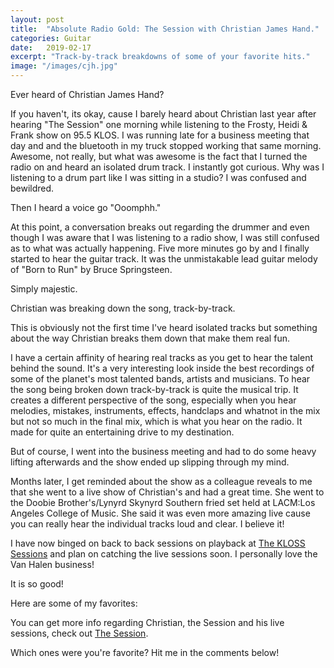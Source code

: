 ```yaml
---
layout: post
title:  "Absolute Radio Gold: The Session with Christian James Hand."
categories: Guitar
date:   2019-02-17
excerpt: "Track-by-track breakdowns of some of your favorite hits."
image: "/images/cjh.jpg"
---
```


Ever heard of Christian James Hand?

If you haven't, its okay, cause I barely heard about Christian last year after hearing "The Session" one morning while listening 
to the Frosty, Heidi & Frank show on 95.5 KLOS. I was running late for a business meeting that day and and the bluetooth in my 
truck stopped working that same morning. Awesome, not really, but what was awesome is the fact that I turned the radio on and 
heard an isolated drum track. I instantly got curious. Why was I listening to a drum part like I was sitting in a studio? I was
confused and bewildred. 
 
Then I heard a voice go "Ooomphh."

At this point, a conversation breaks out regarding the drummer and even though I was aware that I was listening
to a radio show, I was still confused as to what was actually happening. Five more minutes go by and I finally started to hear the guitar track. 
It was the unmistakable lead guitar melody of "Born to Run" by Bruce Springsteen. 

Simply majestic.

Christian was breaking down the song, track-by-track. 

This is obviously not the first time I've heard isolated tracks but something about the way Christian breaks them down that make them real fun.

I have a certain affinity of hearing real tracks as you get to hear the talent behind the sound. It's a very interesting
look inside the best recordings of some of the planet's most talented bands, artists and musicians. To hear the song being 
broken down track-by-track is quite the musical trip. It creates a different perspective of the song, especially when you hear 
melodies, mistakes, instruments, effects, handclaps and whatnot in the mix but not so much in the final mix, which is what you hear on the radio.
It made for quite an entertaining drive to my destination.
 
But of course, I went into the business meeting and had to do some heavy lifting afterwards and the show ended up slipping through my mind. 
 
Months later, I get reminded about the show as a colleague reveals to me that she went to a live show of Christian's and had a
great time. She went to the Doobie Brother's/Lynyrd Skynyrd Southern fried set held at LACM:Los Angeles College of Music. 
She said it was even more amazing live cause you can really hear the individual tracks loud and clear. I believe it!

I have now binged on back to back sessions on playback at <a href="https://soundcloud.com/theklossessions">The KLOSS Sessions</a>
and plan on catching the live sessions soon. I personally love the Van Halen business!

It is so good!

Here are some of my favorites:

You can get more info regarding Christian, the Session and his live sessions, check out <a href="https://thesessiononair.com/">The Session</a>.

Which ones were you're favorite? Hit me in the comments below!
